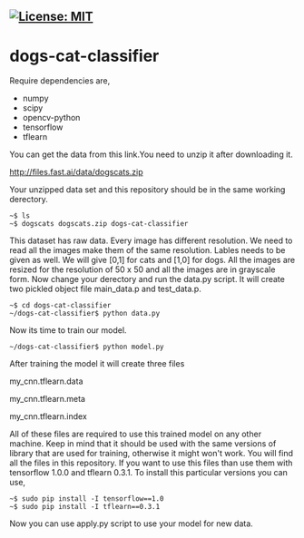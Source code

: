  [![License: MIT](https://img.shields.io/badge/License-MIT-green.svg)](https://opensource.org/licenses/MIT)
 ---
# dogs-cat-classifier

Require dependencies are,
* numpy
* scipy
* opencv-python
* tensorflow
* tflearn


You can get the data from this link.You need to unzip it after downloading it.

http://files.fast.ai/data/dogscats.zip

Your unzipped data set and this repository should be in the same working derectory.
```
~$ ls
~$ dogscats dogscats.zip dogs-cat-classifier
```

This dataset has raw data. Every image has different resolution. We need to read all the images make them of the same resolution. Lables needs to be given as well. We will give [0,1] for cats and [1,0] for dogs. All the images are resized for the resolution of 
50 x 50 and all the images are in grayscale form.
Now change your derectory and run the data.py script. It will create two pickled object file main_data.p and test_data.p.
```
~$ cd dogs-cat-classifier
~/dogs-cat-classifier$ python data.py
```

Now its time to train our model. 
```
~/dogs-cat-classifier$ python model.py
```
After training the model it will create three files 

my_cnn.tflearn.data   

my_cnn.tflearn.meta   

my_cnn.tflearn.index

All of these files are required to use this trained model on any other machine. Keep in mind that it should be used with the same versions of library that are used for training, otherwise it might won't work. You will find all the files in this repository. If you want to use this files than use them with tensorflow 1.0.0 and tflearn 0.3.1. To install this particular versions you can use,
```
~$ sudo pip install -I tensorflow==1.0
~$ sudo pip install -I tflearn==0.3.1
```
Now you can use apply.py script to use your model for new data.
